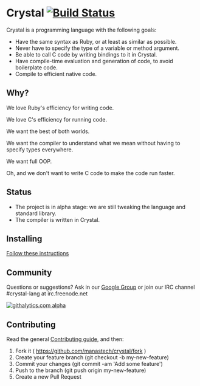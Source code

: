 Crystal [![Build Status](https://travis-ci.org/manastech/crystal.png)](https://travis-ci.org/manastech/crystal)
=======

Crystal is a programming language with the following goals:

* Have the same syntax as Ruby, or at least as similar as possible.
* Never have to specify the type of a variable or method argument.
* Be able to call C code by writing bindings to it in Crystal.
* Have compile-time evaluation and generation of code, to avoid boilerplate code.
* Compile to efficient native code.

Why?
----

We love Ruby's efficiency for writing code.

We love C's efficiency for running code.

We want the best of both worlds.

We want the compiler to understand what we mean without having to specify types everywhere.

We want full OOP.

Oh, and we don't want to write C code to make the code run faster.

Status
------

* The project is in alpha stage: we are still tweaking the language and standard library.
* The compiler is written in Crystal.

Installing
----------

[Follow these instructions](http://crystal-lang.org/docs/installation/index.html)

Community
---------

Questions or suggestions? Ask in our [Google Group](https://groups.google.com/forum/?fromgroups#!forum/crystal-lang) or join our IRC channel #crystal-lang at irc.freenode.net

[![githalytics.com alpha](https://cruel-carlota.pagodabox.com/25b65355cae65602787d6952d0bdb8cf "githalytics.com")](http://githalytics.com/manastech/crystal)

Contributing
---------

Read the general [Contributing guide](https://github.com/manastech/crystal/blob/master/Contributing.md), and then:

1. Fork it ( https://github.com/manastech/crystal/fork )
2. Create your feature branch (git checkout -b my-new-feature)
3. Commit your changes (git commit -am 'Add some feature')
4. Push to the branch (git push origin my-new-feature)
5. Create a new Pull Request
